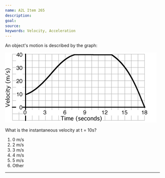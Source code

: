 ```yaml
---
name: A2L Item 265
description: 
goal: 
source: 
keywords: Velocity, Acceleration
---
```


An object's motion is described by the graph:

![Item265_fig1.gif](../images/Item265_fig1.gif)

What is the instantaneous velocity at t = 10s?


1. 0 m/s
2. 2 m/s
3. 3 m/s
4. 4 m/s
5. 5 m/s
6. Other

<hr/>


